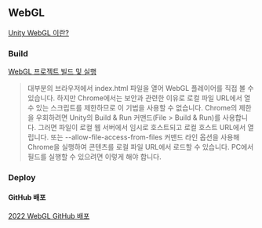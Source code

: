 ## WebGL
[Unity WebGL 이란?](https://docs.unity3d.com/kr/2022.2/Manual/webgl-intro.html)

### Build
[WebGL 프로젝트 빌드 및 실행](https://docs.unity3d.com/kr/2018.4/Manual/webgl-building.html)

> 대부분의 브라우저에서 index.html 파일을 열어 WebGL 플레이어를 직접 볼 수 있습니다. 하지만 Chrome에서는 보안과 관련한 이유로 로컬 파일 URL에서 열 수 있는 스크립트를 제한하므로 이 기법을 사용할 수 없습니다. Chrome의 제한을 우회하려면 Unity의 Build & Run 커맨드(File > Build & Run)를 사용합니다. 그러면 파일이 로컬 웹 서버에서 임시로 호스트되고 로컬 호스트 URL에서 열립니다. 또는 --allow-file-access-from-files 커맨드 라인 옵션을 사용해 Chrome을 실행하여 콘텐츠를 로컬 파일 URL에서 로드할 수 있습니다. PC에서 필드를 실행할 수 있으려면 이렇게 해야 합니다.

### Deploy
#### GitHub 배포
[2022 WebGL GitHub 배포](https://www.youtube.com/watch?v=m91eHrEqimA)

